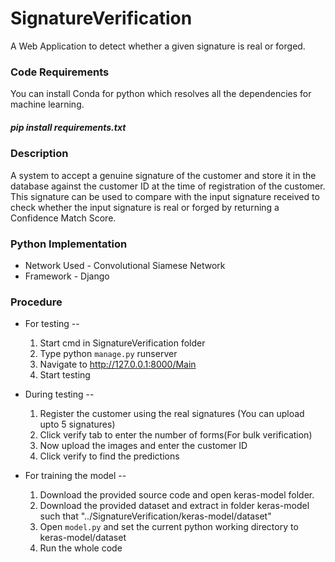 # SignatureVerification
A Web Application to detect whether a given signature is real or forged.

### Code Requirements
You can install Conda for python which resolves all the dependencies for machine learning.

##### pip install requirements.txt

### Description
A system to accept a genuine signature of the customer and store it in the database against the customer ID at the time of registration of the customer. This signature can be used to compare with the input signature received to check whether the input signature is real or forged by returning a Confidence Match Score.

### Python  Implementation

* Network Used - Convolutional Siamese Network
* Framework - Django

### Procedure
  
 * For testing -- 
      1. Start cmd in SignatureVerification folder
      2. Type python `manage.py` runserver 
      3. Navigate to http://127.0.0.1:8000/Main 
      4. Start testing 

 * During testing -- 
      1. Register the customer using the real signatures (You can upload upto 5 signatures)
      2. Click verify tab to enter the number of forms(For bulk verification) 
      3. Now upload the images and enter the customer ID 
      4. Click verify to find the predictions

 * For training the model --
      1. Download the provided source code and open keras-model folder.
      2. Download the provided dataset and extract in folder keras-model such that "../SignatureVerification/keras-model/dataset"
      3. Open `model.py` and set the current python working directory to keras-model/dataset
      4. Run the whole code


